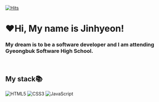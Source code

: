 [![Hits](https://hits.seeyoufarm.com/api/count/incr/badge.svg?url=https%3A%2F%2Fgithub.com%2FJinhyeonE07&count_bg=%23214488&title_bg=%231856CA&icon=github.svg&icon_color=%23E7E7E7&title=GitHub&edge_flat=false)](https://hits.seeyoufarm.com)
<h1>❤️Hi, My name is Jinhyeon!</h1>
<h3>My dream is to be a software developer and I am attending Gyeongbuk Software High School.</h3>
<br>
<h2>My stack📚</h2>

![HTML5](https://img.shields.io/badge/-HTML5-F05032?style=for-the-badge&logo=html5&logoColor=ffffff)
![CSS3](https://img.shields.io/badge/-CSS3-blue?style=for-the-badge&logo=css3&logoColor=ffffff)
![JavaScript](https://img.shields.io/badge/-JavaScript-yellow?style=for-the-badge&logo=javascript&logoColor=black)
